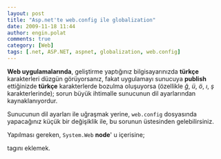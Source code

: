 ```yaml
---
layout: post
title: "Asp.net'te web.config ile globalization"
date: 2009-11-18 11:44
author: engin.polat
comments: true
category: [Web]
tags: [.net, ASP.NET, aspnet, globalization, web.config]
---
```

**Web uygulamalarında**, geliştirme yaptığınız bilgisayarınızda **türkçe** karakterleri düzgün görüyorsanız, fakat uygulamayı sunucuya **publish** ettiğinizde **türkçe** karakterlerde bozulma oluşuyorsa (özellikle *ğ*, *ü*, *ö*, *ı*, *ş* karakterlerinde); sorun büyük ihtimalle sunucunun dil ayarlarından kaynaklanıyordur.

Sunucunun dil ayarları ile uğraşmak yerine, <code>web.config</code> dosyasında yapacağınız küçük bir değişiklik ile, bu sorunun üstesinden gelebilirsiniz.

Yapılması gereken, <code>System.Web</code> **node**' u içerisine;

<script src="https://gist.github.com/polatengin/3dc25b342e741fb833680eecbecb7014.js?file=web.config"></script>

tagını eklemek.